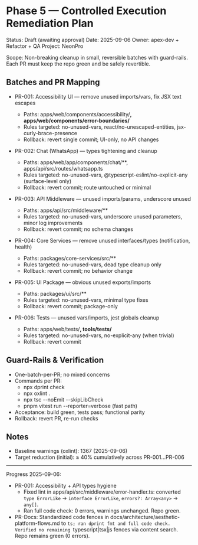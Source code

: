 # Phase 5 — Controlled Execution Remediation Plan

Status: Draft (awaiting approval)
Date: 2025-09-06
Owner: apex-dev + Refactor + QA
Project: NeonPro

Scope: Non-breaking cleanup in small, reversible batches with guard-rails. Each PR must keep the repo green and be safely revertible.

## Batches and PR Mapping

- PR-001: Accessibility UI — remove unused imports/vars, fix JSX text escapes
  - Paths: apps/web/components/accessibility/**, apps/web/components/error-boundaries/**
  - Rules targeted: no-unused-vars, react/no-unescaped-entities, jsx-curly-brace-presence
  - Rollback: revert single commit; UI-only, no API changes

- PR-002: Chat (WhatsApp) — types tightening and cleanup
  - Paths: apps/web/app/components/chat/**, apps/api/src/routes/whatsapp.ts
  - Rules targeted: no-unused-vars, @typescript-eslint/no-explicit-any (surface-level only)
  - Rollback: revert commit; route untouched or minimal

- PR-003: API Middleware — unused imports/params, underscore unused
  - Paths: apps/api/src/middleware/**
  - Rules targeted: no-unused-vars, underscore unused parameters, minor log improvements
  - Rollback: revert commit; no schema changes

- PR-004: Core Services — remove unused interfaces/types (notification, health)
  - Paths: packages/core-services/src/**
  - Rules targeted: no-unused-vars, dead type cleanup only
  - Rollback: revert commit; no behavior change

- PR-005: UI Package — obvious unused exports/imports
  - Paths: packages/ui/src/**
  - Rules targeted: no-unused-vars, minimal type fixes
  - Rollback: revert commit; package-only

- PR-006: Tests — unused vars/imports, jest globals cleanup
  - Paths: apps/web/tests/**, tools/tests/**
  - Rules targeted: no-unused-vars, no-explicit-any (when trivial)
  - Rollback: revert commit

## Guard-Rails & Verification

- One-batch-per-PR; no mixed concerns
- Commands per PR:
  - npx dprint check
  - npx oxlint .
  - npx tsc --noEmit --skipLibCheck
  - pnpm vitest run --reporter=verbose (fast path)
- Acceptance: build green, tests pass; functional parity
- Rollback: revert PR, re-run checks

## Notes

- Baseline warnings (oxlint): 1367 (2025-09-06)
- Target reduction (initial): ≥ 40% cumulatively across PR-001…PR-006

---
Progress 2025-09-06:
- PR-001: Accessibility + API types hygiene
  - Fixed lint in apps/api/src/middleware/error-handler.ts: converted `type ErrorLike` → `interface ErrorLike`, `errors?: Array<any>` → `any[]`.
  - Ran full code check: 0 errors, warnings unchanged. Repo green.
- PR-Docs: Standardized code fences in docs/architecture/aesthetic-platform-flows.md to ```ts; ran dprint fmt and full code check. Verified no remaining ```typescript|tsx|js fences via content search. Repo remains green (0 errors).